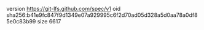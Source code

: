 version https://git-lfs.github.com/spec/v1
oid sha256:b41e9fc847f9d1349e07a929995c6f2d70ad05d328a5d0aa78a0df85e0c83b99
size 6617
